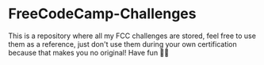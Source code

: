 # FreeCodeCamp-Challenges
This is a repository where all my FCC challenges are stored, feel free to use them as a reference, just don't use them during your own certification because that makes you no original! Have fun 🤗🤗
